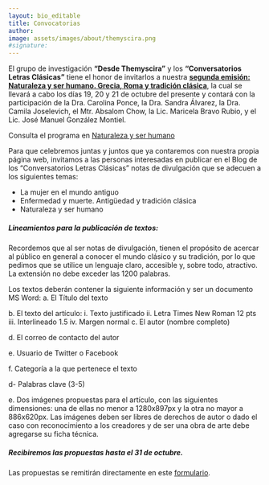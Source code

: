 ```yaml
---
layout: bio_editable
title: Convocatorias
author:
image: assets/images/about/themyscira.png
#signature:
---
```


El grupo de investigación **“Desde Themyscira”** y los **“Conversatorios Letras Clásicas”** tiene el honor de invitarlos a nuestra [**segunda emisión: Naturaleza y ser humano. Grecia, Roma y tradición clásica**](http://desdethemysciraffyl.mx/2021/09/04/Naturaleza-y-ser-humano.-Grecia,-Roma-y-traducci%C3%B3n-cl%C3%A1sica/), la cual se llevará a cabo los días 19, 20 y 21 de octubre del presente y contará con la participación de la Dra. Carolina Ponce, la Dra. Sandra Álvarez, la Dra. Camila Joselevich, el Mtr. Absalom Chow, la Lic. Maricela Bravo Rubio, y el Lic. José Manuel González Montiel.

Consulta el programa en [Naturaleza y ser humano](http://desdethemysciraffyl.mx/2021/09/04/Naturaleza-y-ser-humano.-Grecia,-Roma-y-traducci%C3%B3n-cl%C3%A1sica/)

Para que celebremos juntas y juntos que ya contaremos con nuestra propia página web, invitamos a las personas interesadas en publicar en el Blog de los “Conversatorios Letras Clásicas” notas de divulgación que se adecuen a los siguientes temas:

- La mujer en el mundo antiguo
- Enfermedad y muerte. Antigüedad y tradición clásica
- Naturaleza y ser humano

##### Lineamientos para la publicación de textos:

Recordemos que al ser notas de divulgación, tienen el propósito de acercar al público en general a conocer el mundo clásico y su tradición, por lo que pedimos que se utilice un lenguaje claro, accesible y, sobre todo, atractivo. La extensión no debe exceder las 1200 palabras.

Los textos deberán contener la siguiente información y ser un documento MS Word:
a. El Título del texto

b. El texto del artículo:
       i. Texto justificado
       ii. Letra Times New Roman 12 pts
       iii. Interlineado 1.5
       iv. Margen normal
c. El autor (nombre completo)

d. El correo de contacto del autor

e. Usuario de Twitter o Facebook

f. Categoría a la que pertenece el texto

d- Palabras clave (3-5)

e. Dos imágenes propuestas para el artículo, con las siguientes dimensiones: una de ellas no menor a 1280x897px y la otra no mayor a 886x620px. Las imágenes deben ser libres de derechos de autor o dado el caso con reconocimiento a los creadores y de ser una obra de arte debe agregarse su ficha técnica.

##### Recibiremos las propuestas hasta el **31 de octubre**.

Las propuestas se remitirán directamente en este [formulario](https://forms.gle/XGHJDA6qfCTeL9zJ6).
